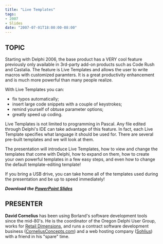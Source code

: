 ```yaml
---
title: "Live Templates"
tags:
- 2007
- Slides
date: "2007-07-01T18:00:00-08:00"
---
```


## TOPIC ##

Starting with Delphi 2006, the base product has a VERY cool feature previously only available in 3rd-party add-on products such as Code Rush and Castalia.  The feature is Live Templates and allows the user to write macros with customized paramters.  It is a great productivity enhancement and is much more powerful than many people realize.

With Live Templates you can:

- fix typos automatically;
- insert large code snippets with a couple of keystrokes;
- remind yourself of obtuse parameter options;
- greatly speed up coding.

Live Templates is not limited to programming in Pascal.  Any file edited through Delphi's IDE can take advantage of this feature.  In fact, each Live Template specifies what language it should be used for.  There are several pre-built templates and we will look at them.

The presentation will introduce Live Templates, how to view and change the templates that come with Delphi, how to expand on them, how to create your own powerful templates in a few easy steps, and even how to change the default template-editing template!

If you bring a USB drive, you can take home all of the templates used during the presentation and be up to speed immediately!

***Download the [PowerPoint Slides](/presentations/2007-07_LiveTemplates/LiveTemplatesDelphi.ppt)***

## PRESENTER ##

**David Cornelius** has been using Borland's software development tools since the mid-80's. He is the coordinator of the Oregon Delphi User Group, works for [Retail Dimensions](http://retaildimensions.com), and runs a contract software development business ([CorneliusConcepts.com](http://corneliusconcepts.com)) and a web hosting company ([Sohlius](http://sohlius.com)) with a friend in his "spare" time.

